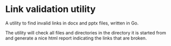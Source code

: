Link validation utility
=======================

A utility to find invalid links in docx and pptx files, written in Go.

The utility will check all files and directories in the directory it is started
from and generate a nice html report indicating the links that are broken.
